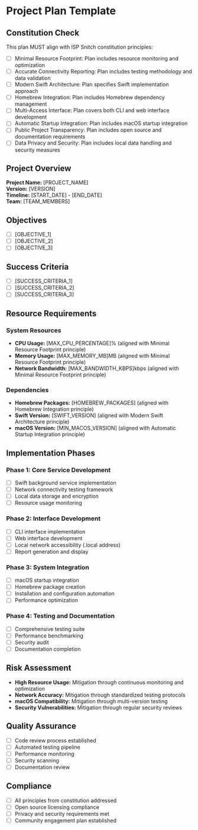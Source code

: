 # Project Plan Template

## Constitution Check
This plan MUST align with ISP Snitch constitution principles:
- [ ] Minimal Resource Footprint: Plan includes resource monitoring and optimization
- [ ] Accurate Connectivity Reporting: Plan includes testing methodology and data validation
- [ ] Modern Swift Architecture: Plan specifies Swift implementation approach
- [ ] Homebrew Integration: Plan includes Homebrew dependency management
- [ ] Multi-Access Interface: Plan covers both CLI and web interface development
- [ ] Automatic Startup Integration: Plan includes macOS startup integration
- [ ] Public Project Transparency: Plan includes open source and documentation requirements
- [ ] Data Privacy and Security: Plan includes local data handling and security measures

## Project Overview
**Project Name:** [PROJECT_NAME]  
**Version:** [VERSION]  
**Timeline:** [START_DATE] - [END_DATE]  
**Team:** [TEAM_MEMBERS]

## Objectives
- [ ] [OBJECTIVE_1]
- [ ] [OBJECTIVE_2]
- [ ] [OBJECTIVE_3]

## Success Criteria
- [ ] [SUCCESS_CRITERIA_1]
- [ ] [SUCCESS_CRITERIA_2]
- [ ] [SUCCESS_CRITERIA_3]

## Resource Requirements
### System Resources
- **CPU Usage:** [MAX_CPU_PERCENTAGE]% (aligned with Minimal Resource Footprint principle)
- **Memory Usage:** [MAX_MEMORY_MB]MB (aligned with Minimal Resource Footprint principle)
- **Network Bandwidth:** [MAX_BANDWIDTH_KBPS]kbps (aligned with Minimal Resource Footprint principle)

### Dependencies
- **Homebrew Packages:** [HOMEBREW_PACKAGES] (aligned with Homebrew Integration principle)
- **Swift Version:** [SWIFT_VERSION] (aligned with Modern Swift Architecture principle)
- **macOS Version:** [MIN_MACOS_VERSION] (aligned with Automatic Startup Integration principle)

## Implementation Phases

### Phase 1: Core Service Development
- [ ] Swift background service implementation
- [ ] Network connectivity testing framework
- [ ] Local data storage and encryption
- [ ] Resource usage monitoring

### Phase 2: Interface Development
- [ ] CLI interface implementation
- [ ] Web interface development
- [ ] Local network accessibility (.local address)
- [ ] Report generation and display

### Phase 3: System Integration
- [ ] macOS startup integration
- [ ] Homebrew package creation
- [ ] Installation and configuration automation
- [ ] Performance optimization

### Phase 4: Testing and Documentation
- [ ] Comprehensive testing suite
- [ ] Performance benchmarking
- [ ] Security audit
- [ ] Documentation completion

## Risk Assessment
- **High Resource Usage:** Mitigation through continuous monitoring and optimization
- **Network Accuracy:** Mitigation through standardized testing protocols
- **macOS Compatibility:** Mitigation through multi-version testing
- **Security Vulnerabilities:** Mitigation through regular security reviews

## Quality Assurance
- [ ] Code review process established
- [ ] Automated testing pipeline
- [ ] Performance monitoring
- [ ] Security scanning
- [ ] Documentation review

## Compliance
- [ ] All principles from constitution addressed
- [ ] Open source licensing compliance
- [ ] Privacy and security requirements met
- [ ] Community engagement plan established